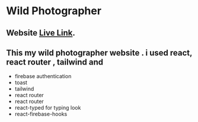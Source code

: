 # Wild Photographer

## Website  [Live Link](https://assignment10-project-auth.web.app/).

## This my wild photographer website . i used react, react router , tailwind and
- firebase authentication 
- toast
- tailwind
- react router
- react router
- react-typed for typing look
- react-firebase-hooks

